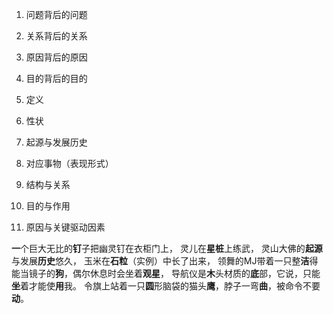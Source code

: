 1. 问题背后的问题
2. 关系背后的关系
3. 原因背后的原因
4. 目的背后的目的

1. 定义
2. 性状
3. 起源与发展历史
4. 对应事物（表现形式）
5. 结构与关系
6. 目的与作用
7. 原因与关键驱动因素

**一**个巨大无比的**钉**子把幽灵钉在衣柜门上，
灵儿在**星桩**上练武，
灵山大佛的**起源**与发展**历史**悠久，
玉米在**石粒**（实例）中长了出来，
领舞的MJ带着一只整**洁**得能当镜子的**狗**，偶尔休息时会坐着**观星**，
导航仪是**木**头材质的**底**部，它说，只能**坐**着才能使**用**我。
令旗上站着一只**圆**形脑袋的猫头**鹰**，脖子一弯**曲**，被命令不要**动**。